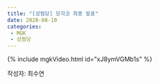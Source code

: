 ```yaml
---
title: "[성찜당] 모각코 최종 발표"
date: 2020-08-10
categories: 
 - MGK
 - 성찜당
--- 
```



{% include mgkVideo.html id="xJ8ymVGMb1s" %}   

  
작성자: 최수연

